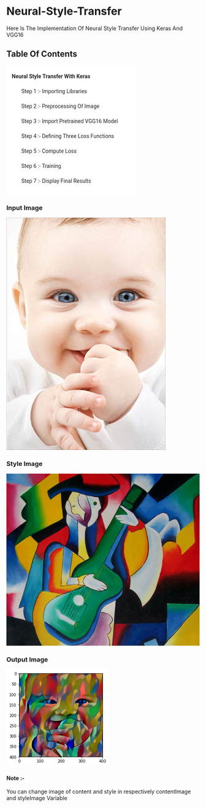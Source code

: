 # Neural-Style-Transfer
Here Is The Implementation Of Neural Style Transfer Using Keras And VGG16

## Table Of Contents
![content](https://raw.githubusercontent.com/pantherofficial404/Neural-Style-Transfer/master/content.png)

### Input Image
![inputImage](https://raw.githubusercontent.com/pantherofficial404/Neural-Style-Transfer/master/baby.jpg)

### Style Image
![styleImage](https://raw.githubusercontent.com/pantherofficial404/Neural-Style-Transfer/master/prism.jpg)

### Output Image
![outputImage](https://raw.githubusercontent.com/pantherofficial404/Neural-Style-Transfer/master/output.png)


#### Note :- 

You can change image of content and style in respectively contentImage and styleImage Variable
